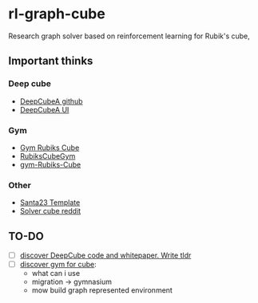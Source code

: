 # rl-graph-cube

Research graph solver based on reinforcement learning for Rubik's cube,

## Important thinks

### Deep cube

- [DeepCubeA github](https://github.com/forestagostinelli/DeepCubeA)
- [DeepCubeA UI](https://deepcube.igb.uci.edu/)

### Gym

- [Gym Rubiks Cube](https://github.com/mgroling/GymRubiksCube)
- [RubiksCubeGym](https://github.com/DoubleGremlin181/RubiksCubeGym/)
- [gym-Rubiks-Cube](https://github.com/RobinChiu/gym-Rubiks-Cube)

### Other

- [Santa23 Template](https://www.kaggle.com/code/alexandervc/santa23-template)
- [Solver cube reddit](https://www.reddit.com/r/Damnthatsinteresting/comments/yzq15g/now_the_legendary_rubiks_cube_is_easy_to/)

## TO-DO

- [ ] [discover DeepCube code and whitepaper. Write tldr](https://github.com/KonstantinKlepikov/rl-graph-cube/issues/1)
- [ ] [discover gym for cube](https://github.com/KonstantinKlepikov/rl-graph-cube/issues/2):
  - what can i use
  - migration -> gymnasium
  - mow build graph represented environment
